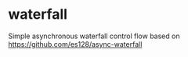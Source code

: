 waterfall
=========

Simple asynchronous waterfall control flow based on https://github.com/es128/async-waterfall
